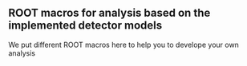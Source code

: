 ## ROOT macros for analysis based on the implemented detector models

We put different ROOT macros here to help you to develope your own analysis
